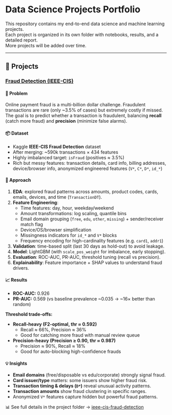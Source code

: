 # Data Science Projects Portfolio

This repository contains my end-to-end data science and machine learning projects.  
Each project is organized in its own folder with notebooks, results, and a detailed report.  
More projects will be added over time.

---

## 📂 Projects

### [Fraud Detection (IEEE-CIS)](./ieee-cis-fraud-detection)

#### 🔎 Problem
Online payment fraud is a multi-billion dollar challenge. Fraudulent transactions are rare (only ~3.5% of cases) but extremely costly if missed.  
The goal is to predict whether a transaction is fraudulent, balancing **recall** (catch more fraud) and **precision** (minimize false alarms).

#### 📦 Dataset
- Kaggle **IEEE-CIS Fraud Detection** dataset  
- After merging: ~590k transactions × 434 features  
- Highly imbalanced target: `isFraud` (positives ≈ 3.5%)  
- Rich but messy features: transaction details, card info, billing addresses, device/browser info, anonymized engineered features (`V*`, `C*`, `D*`, `id_*`)

#### 🧭 Approach
1. **EDA**: explored fraud patterns across amounts, product codes, cards, emails, devices, and time (`TransactionDT`).  
2. **Feature Engineering**:  
   - Time features: day, hour, weekday/weekend  
   - Amount transformations: log scaling, quantile bins  
   - Email domain grouping (`free`, `edu`, `other`, `missing`) + sender/receiver match flag  
   - Device/OS/browser simplification  
   - Missingness indicators for `id_*` and `V*` blocks  
   - Frequency encoding for high-cardinality features (e.g. `card1`, `addr1`)  
3. **Validation**: time-based split (last 30 days as hold-out) to avoid leakage.  
4. **Model**: LightGBM (with `scale_pos_weight` for imbalance, early stopping).  
5. **Evaluation**: ROC-AUC, PR-AUC, threshold tuning (recall vs precision).  
6. **Explainability**: Feature importance + SHAP values to understand fraud drivers.

#### 📈 Results
- **ROC-AUC:** 0.926  
- **PR-AUC:** 0.569 (vs baseline prevalence ~0.035 → ~16× better than random)

**Threshold trade-offs:**  
- **Recall-heavy (F2-optimal, thr ≈ 0.592)**  
  - Recall ≈ 66%, Precision ≈ 36%  
  - Good for catching more fraud with manual review queue  
- **Precision-heavy (Precision ≥ 0.90, thr ≈ 0.987)**  
  - Precision ≈ 90%, Recall ≈ 18%  
  - Good for auto-blocking high-confidence frauds  

#### 💡 Insights
- **Email domains** (free/disposable vs edu/corporate) strongly signal fraud.  
- **Card issuer/type** matters: some issuers show higher fraud risk.  
- **Transaction timing & delays (`D*`)** reveal unusual activity patterns.  
- **Transaction amounts** show fraud clustering in specific ranges.  
- Anonymized `V*` features capture hidden but powerful fraud patterns.  

📊 See full details in the project folder → [ieee-cis-fraud-detection](./ieee-cis-fraud-detection)

